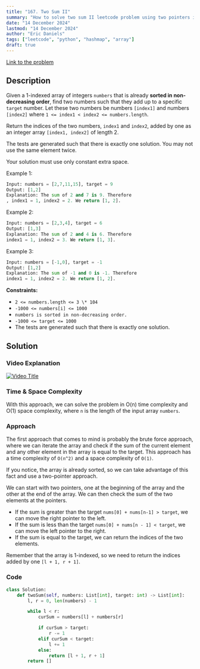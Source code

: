 ```yaml
---
title: "167. Two Sum II"
summary: "How to solve two sum II leetcode problem using two pointers in python"
date: "14 December 2024"
lastmod: "14 December 2024"
author: "Eric Daniels"
tags: ["leetcode", "python", "hashmap", "array"]
draft: true
---
```


<a target="_blank" href="https://leetcode.com/problems/two-sum-ii-input-array-is-sorted/description//">Link to the problem</a>

## Description

Given a 1-indexed array of integers `numbers` that is already **sorted in non-decreasing order**, find two numbers such that they add up to a specific `target` number. Let these two numbers be numbers `[index1]` and numbers `[index2]` where `1 <= index1 < index2 <= numbers.length`.

Return the indices of the two numbers, `index1` and `index2`, added by one as an integer array `[index1, index2]` of length 2.

The tests are generated such that there is exactly one solution. You may not use the same element twice.

Your solution must use only constant extra space.

Example 1:

```python
Input: numbers = [2,7,11,15], target = 9
Output: [1,2]
Explanation: The sum of 2 and 7 is 9. Therefore
, index1 = 1, index2 = 2. We return [1, 2].
```

Example 2:

```python
Input: numbers = [2,3,4], target = 6
Output: [1,3]
Explanation: The sum of 2 and 4 is 6. Therefore
index1 = 1, index2 = 3. We return [1, 3].
```

Example 3:

```python
Input: numbers = [-1,0], target = -1
Output: [1,2]
Explanation: The sum of -1 and 0 is -1. Therefore
index1 = 1, index2 = 2. We return [1, 2].
```

**Constraints:**

- `2 <= numbers.length <= 3 \* 104`
- `-1000 <= numbers[i] <= 1000`
- `numbers is sorted in non-decreasing order.`
- `-1000 <= target <= 1000`
- The tests are generated such that there is exactly one solution.

## Solution

### Video Explanation

[![Video Title](https://img.youtube.com/vi/VIDEO_ID/0.jpg)](https://www.youtube.com/watch?v=VIDEO_ID)

### Time & Space Complexity

With this approach, we can solve the problem in O(n) time complexity and O(1) space complexity,
where `n` is the length of the input array `numbers`.

### Approach

The first approach that comes to mind is probably the brute force approach, where we can iterate the array and check if the sum of the current element and any other element in the array is equal to the target. This approach has a time complexity of `O(n^2)` and a space complexity of `O(1)`.

If you notice, the array is already sorted, so we can take advantage of this fact and use a two-pointer approach.

We can start with two pointers, one at the beginning of the array and the other at the end of the array. We can then check the sum of the two elements at the pointers.

- If the sum is greater than the target `nums[0] + nums[n-1] > target`, we can move the right pointer to the left.
- If the sum is less than the target `nums[0] + nums[n - 1] < target`, we can move the left pointer to the right.
- If the sum is equal to the target, we can return the indices of the two elements.

Remember that the array is 1-indexed, so we need to return the indices added by one `[l + 1, r + 1]`.

### Code

```python
class Solution:
    def twoSum(self, numbers: List[int], target: int) -> List[int]:
        l, r = 0, len(numbers) - 1

        while l < r:
            curSum = numbers[l] + numbers[r]

            if curSum > target:
                r -= 1
            elif curSum < target:
                l += 1
            else:
                return [l + 1, r + 1]
        return []
```
